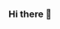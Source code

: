 ### Hi there 👋

<!--
**Dande8719/Dande8719** is a ✨ _special_ ✨ repository because its `README.md` (this file) appears on your GitHub profile.

Here are some ideas to get you started:

- 🔭 I’m currently working on my path to be a data Scientist
- 🌱 I’m currently learning Data Science in Hack Bsoos school
- 👯 I’m looking to collaborate on proyects whit data management for renewable energy
- 🤔 I’m looking for help with Python and SQL
- 💬 Ask me about Energy and idustrial stuff
- 📫 How to reach me: dani.lema.martinez@gmail.com
- 😄 Pronouns: He
- ⚡ Fun fact: A lot of them but I just tell the with a beer in front of me.

